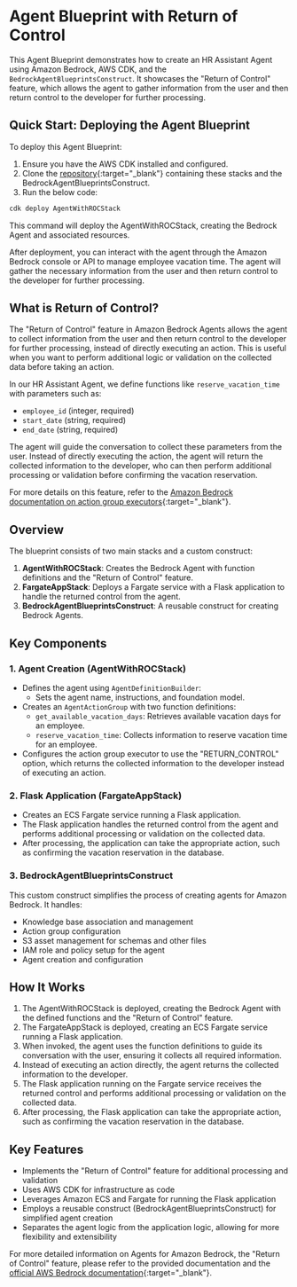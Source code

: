<h1>Agent Blueprint with Return of Control</h1>

This Agent Blueprint demonstrates how to create an HR Assistant Agent using Amazon Bedrock, AWS CDK, and the `BedrockAgentBlueprintsConstruct`. It showcases the "Return of Control" feature, which allows the agent to gather information from the user and then return control to the developer for further processing.

<h2>Quick Start: Deploying the Agent Blueprint</h2>

To deploy this Agent Blueprint:

1. Ensure you have the AWS CDK installed and configured.
2. Clone the [repository](https://github.com/aws-samples/amazon-bedrock-samples){:target="\_blank"} containing these stacks and the BedrockAgentBlueprintsConstruct.
3. Run the below code:

```deploy_stack.ts
cdk deploy AgentWithROCStack
```

This command will deploy the AgentWithROCStack, creating the Bedrock Agent and associated resources.

After deployment, you can interact with the agent through the Amazon Bedrock console or API to manage employee vacation time. The agent will gather the necessary information from the user and then return control to the developer for further processing.

<h2>What is Return of Control?</h2>

The "Return of Control" feature in Amazon Bedrock Agents allows the agent to collect information from the user and then return control to the developer for further processing, instead of directly executing an action. This is useful when you want to perform additional logic or validation on the collected data before taking an action.

In our HR Assistant Agent, we define functions like `reserve_vacation_time` with parameters such as:

- `employee_id` (integer, required)
- `start_date` (string, required)
- `end_date` (string, required)

The agent will guide the conversation to collect these parameters from the user. Instead of directly executing the action, the agent will return the collected information to the developer, who can then perform additional processing or validation before confirming the vacation reservation.

For more details on this feature, refer to the [Amazon Bedrock documentation on action group executors](https://docs.aws.amazon.com/bedrock/latest/userguide/agents-action-group-executor.html){:target="\_blank"}.

<h2>Overview</h2>

The blueprint consists of two main stacks and a custom construct:

1. **AgentWithROCStack**: Creates the Bedrock Agent with function definitions and the "Return of Control" feature.
2. **FargateAppStack**: Deploys a Fargate service with a Flask application to handle the returned control from the agent.
3. **BedrockAgentBlueprintsConstruct**: A reusable construct for creating Bedrock Agents.

<h2>Key Components</h2>

<h3>1. Agent Creation (AgentWithROCStack)</h3>

- Defines the agent using `AgentDefinitionBuilder`:
  - Sets the agent name, instructions, and foundation model.
- Creates an `AgentActionGroup` with two function definitions:
  - `get_available_vacation_days`: Retrieves available vacation days for an employee.
  - `reserve_vacation_time`: Collects information to reserve vacation time for an employee.
- Configures the action group executor to use the "RETURN_CONTROL" option, which returns the collected information to the developer instead of executing an action.

<h3>2. Flask Application (FargateAppStack)</h3>

- Creates an ECS Fargate service running a Flask application.
- The Flask application handles the returned control from the agent and performs additional processing or validation on the collected data.
- After processing, the application can take the appropriate action, such as confirming the vacation reservation in the database.

<h3>3. BedrockAgentBlueprintsConstruct</h3>

This custom construct simplifies the process of creating agents for Amazon Bedrock. It handles:

- Knowledge base association and management
- Action group configuration
- S3 asset management for schemas and other files
- IAM role and policy setup for the agent
- Agent creation and configuration

<h2>How It Works</h2>

1. The AgentWithROCStack is deployed, creating the Bedrock Agent with the defined functions and the "Return of Control" feature.
2. The FargateAppStack is deployed, creating an ECS Fargate service running a Flask application.
3. When invoked, the agent uses the function definitions to guide its conversation with the user, ensuring it collects all required information.
4. Instead of executing an action directly, the agent returns the collected information to the developer.
5. The Flask application running on the Fargate service receives the returned control and performs additional processing or validation on the collected data.
6. After processing, the Flask application can take the appropriate action, such as confirming the vacation reservation in the database.

<h2>Key Features</h2>

- Implements the "Return of Control" feature for additional processing and validation
- Uses AWS CDK for infrastructure as code
- Leverages Amazon ECS and Fargate for running the Flask application
- Employs a reusable construct (BedrockAgentBlueprintsConstruct) for simplified agent creation
- Separates the agent logic from the application logic, allowing for more flexibility and extensibility

For more detailed information on Agents for Amazon Bedrock, the "Return of Control" feature, please refer to the provided documentation and the [official AWS Bedrock documentation](https://docs.aws.amazon.com/bedrock/latest/userguide/agents.html){:target="\_blank"}.
